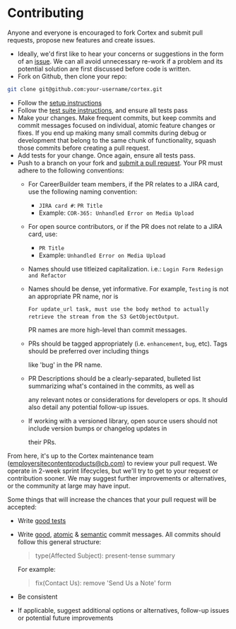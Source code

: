 # Contributing

Anyone and everyone is encouraged to fork Cortex and submit pull requests, propose new features and create issues.

* Ideally, we'd first like to hear your concerns or suggestions in the form of an [issue](https://github.com/cbdr/cortex/issues). We can all avoid unnecessary re-work if a problem and its potential solution are first discussed before code is written.
* Fork on Github, then clone your repo:

```bash
git clone git@github.com:your-username/cortex.git
```

* Follow the [setup instructions](../basics/setup/)
* Follow the [test suite instructions](testing.md), and ensure all tests pass
* Make your changes. Make frequent commits, but keep commits and commit messages focused on individual, atomic feature changes or fixes. If you end up making many small commits during debug or development that belong to the same chunk of functionality, squash those commits before creating a pull request.
* Add tests for your change. Once again, ensure all tests pass.
* Push to a branch on your fork and [submit a pull request](https://github.com/cbdr/cortex/compare). Your PR must adhere to the following conventions:
  * For CareerBuilder team members, if the PR relates to a JIRA card, use the following naming convention:
    * `JIRA card #`: `PR Title`
    * Example: `COR-365: Unhandled Error on Media Upload`
  * For open source contributors, or if the PR does not relate to a JIRA card, use:
    * `PR Title`
    * Example: `Unhandled Error on Media Upload`
  * Names should use titleized capitalization. i.e.: `Login Form Redesign and Refactor`
  * Names should be dense, yet informative. For example, `Testing` is not an appropriate PR name, nor is

    `For update_url task, must use the body method to actually retrieve the stream from the S3 GetObjectOutput`.

    PR names are more high-level than commit messages.

  * PRs should be tagged appropriately \(i.e. `enhancement`, `bug`, etc\). Tags should be preferred over including things

    like 'bug' in the PR name.

  * PR Descriptions should be a clearly-separated, bulleted list summarizing what's contained in the commits, as well as

    any relevant notes or considerations for developers or ops. It should also detail any potential follow-up issues.

  * If working with a versioned library, open source users should not include version bumps or changelog updates in

    their PRs.

From here, it's up to the Cortex maintenance team \([employersitecontentproducts@cb.com](mailto:employersitecontentproducts@cb.com)\) to review your pull request. We operate in 2-week sprint lifecycles, but we'll try to get to your request or contribution sooner. We may suggest further improvements or alternatives, or the community at large may have input.

Some things that will increase the chances that your pull request will be accepted:

* Write [good tests](http://betterspecs.org)
* Write [good](http://tbaggery.com/2008/04/19/a-note-about-git-commit-messages.html), [atomic](https://www.freshconsulting.com/atomic-commits/) & [semantic](https://seesparkbox.com/foundry/semantic_commit_messages) commit messages. All commits should follow this general structure:

  > type\(Affected Subject\): present-tense summary

  For example:

  > fix\(Contact Us\): remove 'Send Us a Note' form

* Be consistent
* If applicable, suggest additional options or alternatives, follow-up issues or potential future improvements

